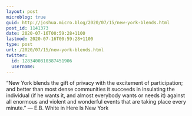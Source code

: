 ```yaml
---
layout: post
microblog: true
guid: http://joshua.micro.blog/2020/07/15/new-york-blends.html
post_id: 1141373
date: 2020-07-16T00:59:28+1100
lastmod: 2020-07-16T00:59:28+1100
type: post
url: /2020/07/15/new-york-blends.html
twitter:
  id: 1283400810387451906
  username: 
---
```

“New York blends the gift of privacy with the excitement of participation; and better than most dense communities it succeeds in insulating the individual (if he wants it, and almost everybody wants or needs it) against all enormous and violent and wonderful events that are taking place every minute.” — E.B. White in Here Is New York
